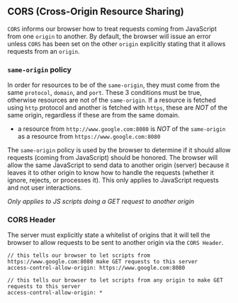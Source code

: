 ## CORS (Cross-Origin Resource Sharing)

`CORS` informs our browser how to treat requests coming from JavaScript from one `origin` to another.  By default, the browser will issue an error unless `CORS` has been set on the other `origin` explicitly stating that it allows requests from an `origin`.  

### `same-origin` policy

In order for resources to be of the `same-origin`, they must come from the same `protocol`, `domain`, and `port`.  These 3 conditions must be true, otherwise resources are not of the `same-origin`.  If a resource is fetched using `http` protocol and another is fetched with `https`, these are *NOT* of the same origin, regardless if these are from the same domain.

- a resource from `http://www.google.com:8080` is *NOT* of the `same-origin` as a resource from `https://www.google.com:8080`

The `same-origin` policy is used by the browser to determine if it should allow requests (coming from JavaScript) should be honored.  The browser will allow the same JavaScript to send data to another origin (server) because it leaves it to other origin to know how to handle the requests (whether it ignore, rejects, or processes it).  This only applies to JavaScript requests and not user interactions.

*Only applies to JS scripts doing a GET request to another origin*

### CORS Header

The server must explicitly state a whitelist of origins that it will tell the browser to allow requests to be sent to another origin via the `CORS Header`.

```
// this tells our browser to let scripts from https://www.google.com:8080 make GET requests to this server
access-control-allow-origin: https://www.google.com:8080 
```

```
// this tells our browser to let scripts from any origin to make GET requests to this server
access-control-allow-origin: *
```